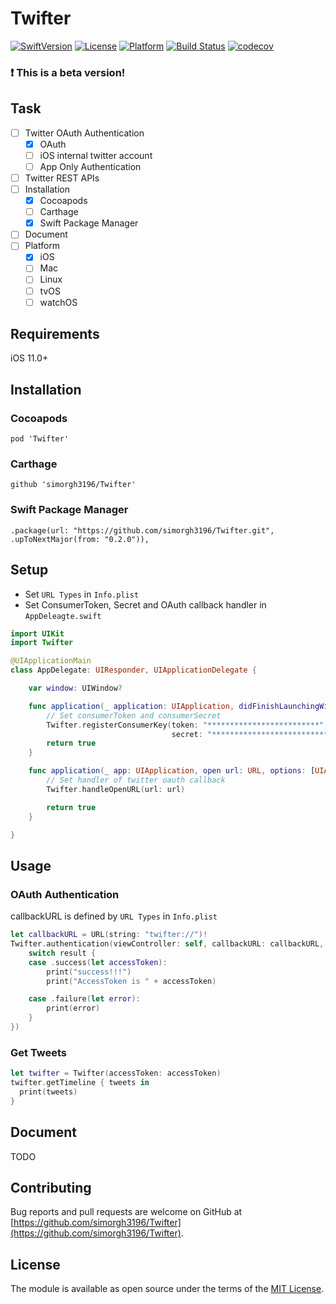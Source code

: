 # Twifter

[![SwiftVersion](https://img.shields.io/badge/Swift-5.5.0-blue.svg?style=flat)](https://github.com/apple/swift)
[![License](https://img.shields.io/badge/license-MIT-blue.svg?style=flat)](https://github.com/apple/swift)
[![Platform](https://img.shields.io/badge/platform-iOS-green.svg?style=flat)](https://github.com/apple/swift)
[![Build Status](https://travis-ci.org/simorgh3196/Twifter.svg?branch=master)](https://travis-ci.org/simorgh3196/Twifter)
[![codecov](https://codecov.io/gh/simorgh3196/Twifter/branch/master/graph/badge.svg)](https://codecov.io/gh/simorgh3196/Twifter)

### :exclamation: This is a beta version!

## Task

- [ ] Twitter OAuth Authentication
  - [x] OAuth
  - [ ] iOS internal twitter account
  - [ ] App Only Authentication
- [ ] Twitter REST APIs
- [ ] Installation
  - [x] Cocoapods
  - [ ] Carthage
  - [x] Swift Package Manager
- [ ] Document
- [ ] Platform
  - [x] iOS
  - [ ] Mac
  - [ ] Linux
  - [ ] tvOS
  - [ ] watchOS

## Requirements

iOS 11.0+

## Installation

### Cocoapods

```
pod 'Twifter'
```

### Carthage

```
github 'simorgh3196/Twifter'
```

### Swift Package Manager

```
.package(url: "https://github.com/simorgh3196/Twifter.git", .upToNextMajor(from: "0.2.0")),
```

## Setup

- Set `URL Types` in `Info.plist`
- Set ConsumerToken, Secret and OAuth callback handler in `AppDeleagte.swift`
```swift
import UIKit
import Twifter

@UIApplicationMain
class AppDelegate: UIResponder, UIApplicationDelegate {

    var window: UIWindow?

    func application(_ application: UIApplication, didFinishLaunchingWithOptions launchOptions: [UIApplicationLaunchOptionsKey: Any]?) -> Bool {
        // Set consumerToken and consumerSecret
        Twifter.registerConsumerKey(token: "*************************",
                                    secret: "**************************************************")
        return true
    }

    func application(_ app: UIApplication, open url: URL, options: [UIApplicationOpenURLOptionsKey : Any] = [:]) -> Bool {
        // Set handler of twitter oauth callback
        Twifter.handleOpenURL(url: url)

        return true
    }

}
```

## Usage

### OAuth Authentication

callbackURL is defined by `URL Types` in `Info.plist`
```swift
let callbackURL = URL(string: "twifter://")!
Twifter.authentication(viewController: self, callbackURL: callbackURL, handler: { result in
    switch result {
    case .success(let accessToken):
        print("success!!!")
        print("AccessToken is " + accessToken)

    case .failure(let error):
        print(error)
    }
})
```

### Get Tweets

```swift
let twifter = Twifter(accessToken: accessToken)
twifter.getTimeline { tweets in
  print(tweets)
}
```

## Document

TODO

## Contributing

Bug reports and pull requests are welcome on GitHub at [https://github.com/simorgh3196/Twifter](https://github.com/simorgh3196/Twifter).

## License

The module is available as open source under the terms of the [MIT License](http://opensource.org/licenses/MIT).
